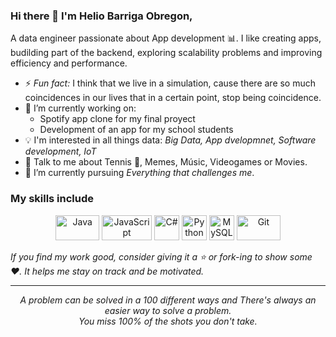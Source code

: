 ### Hi there 👋 I'm Helio Barriga Obregon,

A data engineer passionate about App development :bar_chart:. I like creating apps, budilding part of the backend, exploring scalability problems and improving efficiency and performance.

- ⚡ *Fun fact:* I think that we live in a simulation, cause there are so much coincidences in our lives that in a certain point, stop being coincidence.
- 🔭 I’m currently working on:
	- Spotify app clone for my final proyect
	- Development of an app for my school students
- :bulb: I'm interested in all things data: *Big Data, App dvelopmnet, Software development, IoT*
- 💬 Talk to me about Tennis 🎾, Memes, Músic, Videogames or Movies.
- 🌱 I’m currently pursuing *Everything that challenges me*.

### My skills include

<p align="center">
	<img title="Java" alt="Java" src="https://i.blogs.es/53044d/java/1366_521.jpg" width="70" height="40" />
	<img title="JavaScript" alt="JavaScript" src="https://upload.wikimedia.org/wikipedia/commons/thumb/9/99/Unofficial_JavaScript_logo_2.svg/1200px-Unofficial_JavaScript_logo_2.svg.png" width="80" height="40" />
	<img title="C#" alt="C#" src="https://aspnetcoremaster.com/img/csharp.webp" width="40" height="40" />
	<img title="Python" alt="Python" src="https://raw.githubusercontent.com/Thomas-George-T/Thomas-George-T/master/assets/python.svg" width="40" height="40" />
	<img title="MySQL" alt="MySQL" src="https://raw.githubusercontent.com/Thomas-George-T/Thomas-George-T/master/assets/mysql.svg" width="40" height="40" />
	<img title="Git" alt="Git" src="https://raw.githubusercontent.com/Thomas-George-T/Thomas-George-T/master/assets/git.svg" width="70" height="40" />
</p>

<!--
*Thomas-George-T/Thomas-George-T* is a ✨ special ✨ repository because its `README.md` (this file) appears on your GitHub profile.
T
Here are some ideas to get you started:

- 🔭 I’m currently working on ...
- 🌱 I’m currently learning ...
- 👯 I’m looking to collaborate on ...
- 🤔 I’m looking for help with ...
- 💬 Ask me about ...
- 📫 How to reach me: ...
- 😄 Pronouns: ...
- ⚡ Fun fact: ...
-->    
    
*If you find my work good, consider giving it a :star: or fork-ing to show some :heart:. It helps me stay on track and be motivated.*
<hr>
<p align="center">
   <i>A problem can be solved in a 100 different ways and There's always an easier way to solve a problem.</i>
   <br>
   <i>You miss 100% of the shots you don't take.</i>
   <br>
<br>
